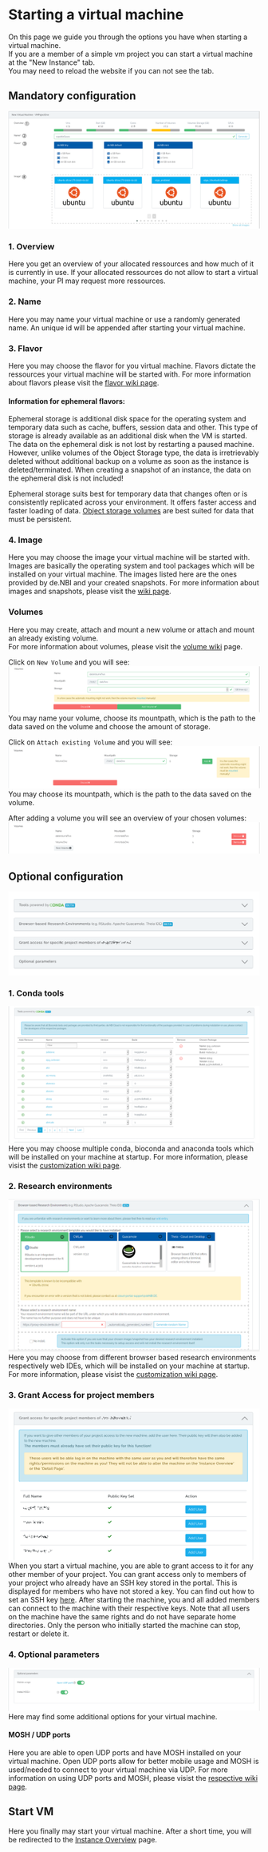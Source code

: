 # Starting a virtual machine

On this page we guide you through the options you have when starting a virtual machine.  
If you are a member of a simple vm project you can start a virtual machine at the "New Instance" tab.  
You may need to reload the website if you can not see the tab.

## Mandatory configuration
![overview_one](./img/new_instance/new_instance_overview_one.png)

### 1. Overview
Here you get an overview of your allocated ressources and how much of it is currently in use. If your allocated 
ressources do not allow to start a virtual machine, your PI may request more ressources.

### 2. Name
Here you may name your virtual machine or use a randomly generated name. An unique id will be appended after starting 
your virtual machine.

### 3. Flavor
Here you may choose the flavor for you virtual machine. Flavors dictate the ressources your virtual machine will be 
started with. For more information about flavors please visit the [flavor wiki page](../Concept/flavors.md).

#### Information for ephemeral flavors:
Ephemeral storage is additional disk space for the operating system and temporary data such as cache, buffers, session 
data and other. This type of storage is already available as an additional disk when the VM is started.  The data on the 
ephemeral disk is not lost by restarting a paused machine. However, unlike volumes of the Object Storage type, the data is 
irretrievably deleted without additional backup on a volume as soon as the instance is deleted/terminated. When creating a 
snapshot of an instance, the data on the ephemeral disk is not included! 

Ephemeral storage suits best for temporary data that changes often or is consistently replicated across your environment. 
It offers faster access and faster loading of data.
[Object storage volumes](#volumes) are best suited for data that must be persistent.

### 4. Image
Here you may choose the image your virtual machine will be started with. Images are basically the operating system and 
tool packages which will be installed on your virtual machine. The images listed here are the ones provided by de.NBI 
and your created snapshots. For more information about images and snapshots, please visit the [wiki page](./snapshots.md).

### Volumes
Here you may create, attach and mount a new volume or attach and mount an already existing volume.  
For more information about volumes, please visit the [volume wiki](./volumes.md) page.

Click on `New Volume` and you will see:
![vol_new](./img/new_instance/new_instance_vol_new.png)  
You may name your volume, choose its mountpath, which is the path to the data saved on the volume and choose the amount 
of storage.  

Click on `Attach existing Volume` and you will see:
![vol_ex](./img/new_instance/new_instance_vol_ex.png)
You may choose its mountpath, which is the path to the data saved on the volume.  

After adding a volume you will see an overview of your chosen volumes:
![vol_done](./img/new_instance/new_instance_vol_done.png)

## Optional configuration
![overview_two](./img/new_instance/new_instance_overview_two.png)


### 1. Conda tools
![conda](./img/new_instance/new_instance_conda.png)
Here you may choose multiple conda, bioconda and anaconda tools which will be installed on your machine at startup. 
For more information, please visist the [customization wiki page](./customization.md#conda).

### 2. Research environments
![resenv](./img/new_instance/new_instance_resenv_name.png)
Here you may choose from different browser based research environments respectively web IDEs, which will be installed 
on your machine at startup. For more information, please visist the [customization wiki page](./customization.md#research-environments).

### 3. Grant Access for project members
![add_users](./img/new_instance/add_users_to_vm.png)
When you start a virtual machine, you are able to grant access to it for any other member of your project.
You can grant access only to members of your project who already have an SSH key stored in the portal. 
This is displayed for members who have not stored a key. You can find out how to set an SSH key 
[here](../portal/user_information.md#ssh-key).
After starting the machine, you and all added members can connect to the machine with their respective keys. 
Note that all users on the machine have the same rights and do not have separate home directories.
Only the person who initially started the machine can stop, restart or delete it.  

### 4. Optional parameters
![optionals](./img/new_instance/new_instance_optional.png)
Here may find some additional options for your virtual machine.
#### MOSH / UDP ports
Here you are able to open UDP ports and have MOSH installed on your virtual machine. Open UDP ports allow for better 
mobile usage and MOSH is used/needed to connect to your virtual machine via UDP. For more information on using UDP ports 
and MOSH, please visist the [respective wiki page](../Tutorials/Mosh/index.md).

## Start VM
Here you finally may start your virtual machine. After a short time, you will be redirected to the 
[Instance Overview](./instance_overview.md) page.
